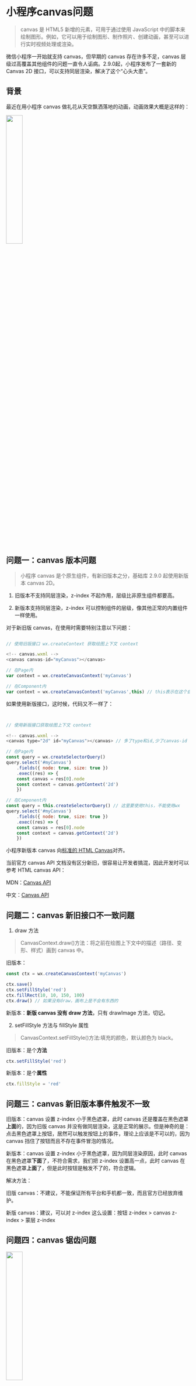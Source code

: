# 小程序canvas问题

> canvas 是 HTML5 新增的元素，可用于通过使用 JavaScript 中的脚本来绘制图形。例如，它可以用于绘制图形、制作照片、创建动画，甚至可以进行实时视频处理或渲染。

微信小程序一开始就支持 canvas，但早期的 canvas 存在许多不足，canvas 层级过高覆盖其他组件的问题一直令人诟病。2.9.0起，小程序发布了一套新的 Canvas 2D 接口，可以支持同层渲染，解决了这个“心头大患”。

## 背景

最近在用小程序 canvas 做礼花从天空飘洒落地的动画，动画效果大概是这样的：

<img src="https://user-images.githubusercontent.com/9975520/123932101-b0068700-d9c3-11eb-9934-b1f7c719ad40.png" width = "30%" height = "30%" align=center />

## 问题一：canvas 版本问题

> 小程序 canvas 是个原生组件，有新旧版本之分，基础库 2.9.0 起使用新版本 canvas 2D。

1. 旧版本不支持同层渲染，z-index 不起作用，层级比非原生组件都要高。

2. 新版本支持同层渲染，z-index 可以控制组件的层级，像其他正常的内置组件一样使用。

对于新旧版 canvas，在使用时需要特别注意以下问题：

```js

// 使用旧版接口 wx.createContext 获取绘图上下文 context

<!-- canvas.wxml -->
<canvas canvas-id="myCanvas"></canvas>

// 在Page内
var context = wx.createCanvasContext('myCanvas')

// 在Component内
var context = wx.createCanvasContext('myCanvas',this) // this表示在这个自定义组件下查找，不可缺少

```

如果使用新版接口，这时候，代码又不一样了：

```js


// 使用新版接口获取绘图上下文 context

<!-- canvas.wxml -->
<canvas type="2d" id="myCanvas"></canvas> // 多了type和id,少了canvas-id

// 在Page内
const query = wx.createSelectorQuery()
query.select('#myCanvas')
    .fields({ node: true, size: true })
    .exec((res) => {
    const canvas = res[0].node
    const context = canvas.getContext('2d')
    })

// 在Component内
const query = this.createSelectorQuery() // 这里要使用this，不能使用wx
query.select('#myCanvas')
    .fields({ node: true, size: true })
    .exec((res) => {
    const canvas = res[0].node
    const context = canvas.getContext('2d')
    })

```

小程序新版本 canvas 向[标准的 HTML Canvas](https://html.spec.whatwg.org/multipage/canvas.html#the-canvas-element)对齐。

当前官方 canvas API 文档没有区分新旧，很容易让开发者搞混，因此开发时可以参考 HTML canvas API：

MDN：[Canvas API](https://developer.mozilla.org/en-US/docs/Web/API/Canvas_API)

中文：[Canvas API](https://www.canvasapi.cn/CanvasRenderingContext2D/)

## 问题二：canvas 新旧接口不一致问题

1. draw 方法

> CanvasContext.draw()方法：将之前在绘图上下文中的描述（路径、变形、样式）画到 canvas 中。

旧版本：

```js
const ctx = wx.createCanvasContext('myCanvas')

ctx.save()
ctx.setFillStyle('red')
ctx.fillRect(10, 10, 150, 100)
ctx.draw() // 如果没有draw，画布上是不会有东西的
```

新版本：**新版 canvas 没有 draw 方法**，只有 drawImage 方法，切记。

2. setFillStyle 方法与 fillStyle 属性

> CanvasContext.setFillStyle()方法:填充的颜色，默认颜色为 black。

旧版本：是个**方法**

```js
ctx.setFillStyle('red')
```

新版本：是个**属性**

```js
ctx.fillStyle = 'red'
```

## 问题三：canvas 新旧版本事件触发不一致

旧版本：canvas 设置 z-index 小于黑色遮罩，此时 canvas 还是覆盖在黑色遮罩**上面**的，因为旧版 canvas 并没有做同层渲染，这是正常的展示。但是神奇的是：点击黑色遮罩上按钮，居然可以触发按钮上的事件，理论上应该是不可以的，因为 canvas 挡住了按钮而且不存在事件冒泡的情况。

新版本：canvas 设置 z-index 小于黑色遮罩，因为同层渲染原因，此时 canvas 在黑色遮罩**下面**了，不符合需求，我们把 z-index 设置高一点，此时 canvas 在黑色遮罩**上面**了，但是此时按钮是触发不了的，符合逻辑。

解决方法：

旧版 canvas：不建议，不能保证所有平台和手机都一致，而且官方已经放弃维护。

新版 canvas：建议，可以对 z-index 这么设置：按钮 z-index > canvas z-index > 蒙层 z-index

## 问题四：canvas 锯齿问题

<img src="https://user-images.githubusercontent.com/9975520/123932805-5fdbf480-d9c4-11eb-8f0f-e5e36f3bb897.png" width = "30%" height = "30%" align=center />

问题有两个:

1、方块变大了，而且有明显的锯齿

2、下落速度比原来快了非常多

问题原因：

Retina 屏下 1px 使用了 n 个屏幕像素来绘制，其中 n 是像素大小的比率，一般叫 dpr，即设备的物理像素分辨率与 CSS 像素分辨率之比。

假如是 iPhone XS 手机，此时 n = 3 ，1px 被拉伸展示到 3 个设备像素来展示，这时绘制的颜色就有深有浅了，如下图：

<img src="https://user-images.githubusercontent.com/9975520/123936982-49379c80-d9c8-11eb-863d-e4a2f81b2487.png" width = "30%" height = "30%" align=center />

解决方法：

把画布放大，保持跟设备物理像素分辨率一致就可以了，代码如下：

```js
const dpr = wx.getSystemInfoSync().pixelRatio // 浏览器环境则使用 dpr = window.devicePixelRatio
const query = this.createSelectorQuery()
query
  .select('#myCanvas')
  .fields({
    node: true,
    size: true,
  })
  .exec((res) => {
    const canvas = res[0].node
    ctx = canvas.getContext('2d')

    // 以下处理是画布放大dpr倍（iPhone XS 的dpr = 3）
    canvas.width = res[0].width * dpr
    canvas.height = res[0].height * dpr
    ctx.scale(dpr, dpr)
  })
```

## 总结

1. canvas 新旧版本问题
2. canvas 接口不一致问题
3. canvas 事件与表现不一致问题
4. canvas 锯齿问题

小程序新版本 canvas 默认开启 GPU 加速，性能比旧版提升 50%，而且做了同层渲染，事件和样式都符合逻辑，官方推荐使用新版。
